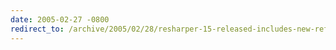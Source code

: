 ```yaml
---
date: 2005-02-27 -0800
redirect_to: /archive/2005/02/28/resharper-15-released-includes-new-refactorings.aspx/
---
```

